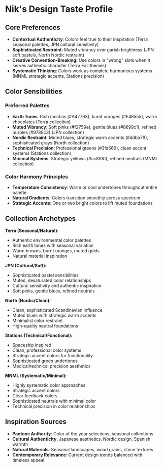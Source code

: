 # Nik's Design Taste Profile

## Core Preferences

- **Contextual Authenticity**: Colors feel true to their inspiration (Terra seasonal palettes, JPN cultural sensitivity)
- **Sophisticated Restraint**: Muted vibrancy over garish brightness (JPN soft pastels, North Nordic restraint)  
- **Creative Convention-Breaking**: Use colors in "wrong" slots when it serves authentic character (Terra Fall themes)
- **Systematic Thinking**: Colors work as complete harmonious systems (MNML strategic accents, Stations precision)

## Color Sensibilities

### Preferred Palettes
- **Earth Tones**: Rich mochas (#A47763), burnt oranges (#F48555), warm chocolates (Terra collection)
- **Muted Vibrancy**: Soft pinks (#f2759e), gentle blues (#8699c1), refined purples (#9789c3) (JPN collection)
- **Nordic Restraint**: Muted blues, strategic warm accents (#ddbb79), sophisticated grays (North collection)  
- **Technical Precision**: Professional greens (#3fa569), clean accent systems (Stations collection)
- **Minimal Systems**: Strategic yellows (#cc8f00), refined neutrals (MNML collection)

### Color Harmony Principles
- **Temperature Consistency**: Warm or cool undertones throughout entire palette
- **Natural Gradients**: Colors transition smoothly across spectrum  
- **Strategic Accents**: One or two bright colors to lift muted foundations

## Collection Archetypes

**Terra (Seasonal/Natural):**
- Authentic environmental color palettes
- Rich earth tones with seasonal variation
- Warm browns, burnt oranges, muted golds
- Natural material inspiration

**JPN (Cultural/Soft):**
- Sophisticated pastel sensibilities
- Muted, desaturated color relationships
- Cultural sensitivity and authentic inspiration
- Soft pinks, gentle blues, refined neutrals

**North (Nordic/Clean):**
- Clean, sophisticated Scandinavian influence
- Muted blues with strategic warm accents
- Minimalist color restraint
- High-quality neutral foundations

**Stations (Technical/Functional):**
- Spaceship inspired
- Clean, professional color systems
- Strategic accent colors for functionality
- Sophisticated green undertones
- Medical/technical precision aesthetics

**MNML (Systematic/Minimal):**
- Highly systematic color approaches
- Strategic accent colors
- Clear feedback colors
- Sophisticated neutrals with minimal color
- Technical precision in color relationships

## Inspiration Sources
- **Pantone Authority**: Color of the year selections, seasonal collections
- **Cultural Authenticity**: Japanese aesthetics, Nordic design, Spanish warmth
- **Natural Materials**: Seasonal landscapes, wood grains, stone textures
- **Contemporary Relevance**: Current design trends balanced with timeless appeal